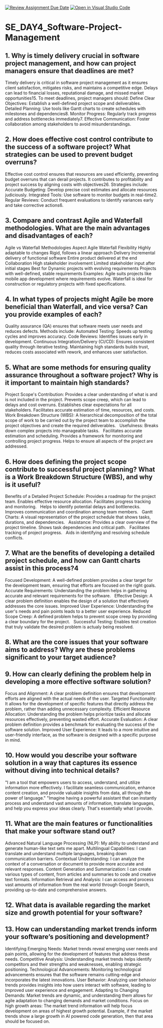 [![Review Assignment Due Date](https://classroom.github.com/assets/deadline-readme-button-22041afd0340ce965d47ae6ef1cefeee28c7c493a6346c4f15d667ab976d596c.svg)](https://classroom.github.com/a/9pw6JKcu)
[![Open in Visual Studio Code](https://classroom.github.com/assets/open-in-vscode-2e0aaae1b6195c2367325f4f02e2d04e9abb55f0b24a779b69b11b9e10269abc.svg)](https://classroom.github.com/online_ide?assignment_repo_id=18558084&assignment_repo_type=AssignmentRepo)
# SE_DAY4_Software-Project-Management
## 1. Why is timely delivery crucial in software project management, and how can project managers ensure that deadlines are met?
Timely delivery is critical in software project management as it ensures client satisfaction, mitigates risks, and maintains a competitive edge. 
Delays can lead to financial losses, reputational damage, and missed market opportunities15. To meet deadlines, project managers should:
Define Clear Objectives: Establish a well-defined project scope and deliverables.
Detailed Planning: Use tools like Gantt charts to create schedules with milestones and dependencies8.
Monitor Progress: Regularly track progress and address bottlenecks immediately7.
Effective Communication: Foster collaboration among stakeholders to avoid misunderstandings.

## 2. How does effective cost control contribute to the success of a software project? What strategies can be used to prevent budget overruns?
Effective cost control ensures that resources are used efficiently, preventing budget overruns that can derail projects.
It contributes to profitability and project success by aligning costs with objectives26. Strategies include:
Accurate Budgeting: Develop precise cost estimates and allocate resources judiciously.
Integrated Tools: Use software to monitor budgets in real-time2.
Regular Reviews: Conduct frequent evaluations to identify variances early and take corrective actions6.

## 3. Compare and contrast Agile and Waterfall methodologies. What are the main advantages and disadvantages of each?
Agile vs Waterfall Methodologies
Aspect	Agile	Waterfall
Flexibility
Highly adaptable to changes	Rigid, follows a linear approach
Delivery
Incremental delivery of functional software	Entire product delivered at the end
Collaboration
High stakeholder involvement	Limited stakeholder input after initial stages
Best for
Dynamic projects with evolving requirements	Projects with well-defined, stable requirements
Examples:
Agile suits projects like mobile app development where requirements evolve.
Waterfall is ideal for construction or regulatory projects with fixed specifications.

## 4. In what types of projects might Agile be more beneficial than Waterfall, and vice versa? Can you provide examples of each?
Quality assurance (QA) ensures that software meets user needs and reduces defects. Methods include:
Automated Testing: Speeds up testing cycles and improves accuracy.
Code Reviews: Identifies issues early in development.
Continuous Integration/Delivery (CI/CD): Ensures consistent quality through iterative testing.
Maintaining high standards builds trust, reduces costs associated with rework, and enhances user satisfaction.

## 5. What are some methods for ensuring quality assurance throughout a software project? Why is it important to maintain high standards?
Project Scope's Contribution:
Provides a clear understanding of what is and is not included in the project.
Prevents scope creep, which can lead to delays and cost overruns.
Establishes clear expectations for all stakeholders.
Facilitates accurate estimation of time, resources, and costs.
Work Breakdown Structure (WBS):
A hierarchical decomposition of the total scope of work to be carried out by the project team to accomplish the project objectives and create the required deliverables.   
Usefulness:
Breaks down complex projects into manageable tasks.   
Facilitates accurate estimation and scheduling.
Provides a framework for monitoring and controlling project progress.
Helps to ensure all aspects of the project are addressed.

## 6. How does defining the project scope contribute to successful project planning? What is a Work Breakdown Structure (WBS), and why is it useful?
Benefits of a Detailed Project Schedule:
Provides a roadmap for the project team.
Enables effective resource allocation.
Facilitates progress tracking and monitoring.   
Helps to identify potential delays and bottlenecks.
Improves communication and coordination among team members.   
Gantt Charts:
A visual representation of the project schedule that shows tasks, durations, and dependencies.   
Assistance:
Provides a clear overview of the project timeline.
Shows task dependencies and critical path.   
Facilitates tracking of project progress.   
Aids in identifying and resolving schedule conflicts.
 
## 7. What are the benefits of developing a detailed project schedule, and how can Gantt charts assist in this process?4
Focused Development: A well-defined problem provides a clear target for the development team, ensuring that efforts are focused on the right goals.   
Accurate Requirements: Understanding the problem helps in gathering accurate and relevant requirements for the software.   
Effective Design: A clear problem definition enables the design of a solution that effectively addresses the core issues.
Improved User Experience: Understanding the user's needs and pain points leads to a better user experience.
Reduced Scope Creep: A defined problem helps to prevent scope creep by providing a clear boundary for the project.   
Successful Testing: Enables test creation that truly validate the desired problem is actualy being resolved.

## 8. What are the core issues that your software aims to address? Why are these problems significant to your target audience?
## 9. How can clearly defining the problem help in developing a more effective software solution?
Focus and Alignment: A clear problem definition ensures that development efforts are aligned with the actual needs of the user.
Targeted Functionality: It allows for the development of specific features that directly address the problem, rather than adding unnecessary complexity.
Efficient Resource Allocation: Understanding the problem helps prioritize tasks and allocate resources effectively, preventing wasted effort.
Accurate Evaluation: A clear problem definition provides a benchmark for evaluating the success of the software solution.
Improved User Experience: It leads to a more intuitive and user-friendly interface, as the software is designed with a specific purpose in mind.

## 10. How would you describe your software solution in a way that captures its essence without diving into technical details?
"I am a tool that empowers users to access, understand, and utilize information more effectively. I facilitate seamless communication, enhance content creation, and provide valuable insights from data, all through the power of language."
"Imagine having a powerful assistant that can instantly process and understand vast amounts of information, translate languages, and help you express your ideas clearly. That's essentially what I provide.

## 11. What are the main features or functionalities that make your software stand out?
Advanced Natural Language Processing (NLP): My ability to understand and generate human-like text sets me apart.
Multilingual Capabilities: I can translate and understand multiple languages, breaking down communication barriers.
Contextual Understanding: I can analyze the context of a conversation or document to provide more accurate and relevant responses.
Content Generation and Summarization: I can create various types of content, from articles and summaries to code and creative text formats.
Information Retrieval and Analysis: I can access and process vast amounts of information from the real world through Google Search, providing up-to-date and comprehensive answers.

## 12. What data is available regarding the market size and growth potential for your software?
## 13. How can understanding market trends inform your software’s positioning and development?
Identifying Emerging Needs: Market trends reveal emerging user needs and pain points, allowing for the development of features that address these needs.
Competitive Analysis: Understanding market trends helps identify competitors and their strengths and weaknesses, enabling strategic positioning.
Technological Advancements: Monitoring technological advancements ensures that the software remains cutting-edge and incorporates the latest innovations.
User Behavior: Analyzing user behavior trends provides insights into how users interact with software, leading to improved user experience and engagement.
Adapting to Changing Demands: Market trends are dynamic, and understanding them allows for agile adaptation to changing demands and market conditions.
Focus on high growth areas: The market trend information will help focus development on areas of highest growth potential. Example, if the market trends show a large growth in AI powered code generation, then that area should be focused on.
